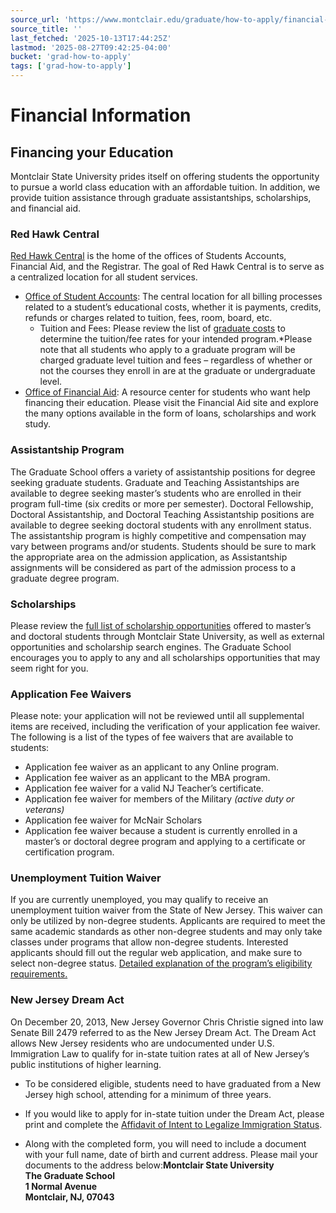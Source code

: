 ```yaml
---
source_url: 'https://www.montclair.edu/graduate/how-to-apply/financial-information/'
source_title: ''
last_fetched: '2025-10-13T17:44:25Z'
lastmod: '2025-08-27T09:42:25-04:00'
bucket: 'grad-how-to-apply'
tags: ['grad-how-to-apply']
---
```


# Financial Information

## Financing your Education

Montclair State University prides itself on offering students the opportunity to pursue a world class education with an affordable tuition. In addition, we provide tuition assistance through graduate assistantships, scholarships, and financial aid.

### Red Hawk Central

[Red Hawk Central](https://www.montclair.edu/red-hawk-central/) is the home of the offices of Students Accounts, Financial Aid, and the Registrar. The goal of Red Hawk Central is to serve as a centralized location for all student services.

* [Office of Student Accounts](http://www.montclair.edu/student-accounts/): The central location for all billing processes related to a student’s educational costs, whether it is payments, credits, refunds or charges related to tuition, fees, room, board, etc.
  + Tuition and Fees: Please review the list of [graduate costs](https://www.montclair.edu/red-hawk-central/student-accounts/tuition-fees/graduate-costs/) to determine the tuition/fee rates for your intended program.\*Please note that all students who apply to a graduate program will be charged graduate level tuition and fees – regardless of whether or not the courses they enroll in are at the graduate or undergraduate level.
* [Office of Financial Aid](http://www.montclair.edu/financial-aid/): A resource center for students who want help financing their education. Please visit the Financial Aid site and explore the many options available in the form of loans, scholarships and work study.

### Assistantship Program

The Graduate School offers a variety of assistantship positions for degree seeking graduate students. Graduate and Teaching Assistantships are available to degree seeking master’s students who are enrolled in their program full-time (six credits or more per semester). Doctoral Fellowship, Doctoral Assistantship, and Doctoral Teaching Assistantship positions are available to degree seeking doctoral students with any enrollment status. The assistantship program is highly competitive and compensation may vary between programs and/or students. Students should be sure to mark the appropriate area on the admission application, as Assistantship assignments will be considered as part of the admission process to a graduate degree program.

### Scholarships

Please review the [full list of scholarship opportunities](http://www.montclair.edu/graduate/financing-your-education/scholarships/) offered to master’s and doctoral students through Montclair State University, as well as external opportunities and scholarship search engines. The Graduate School encourages you to apply to any and all scholarships opportunities that may seem right for you.

### Application Fee Waivers

Please note: your application will not be reviewed until all supplemental items are received, including the verification of your application fee waiver. The following is a list of the types of fee waivers that are available to students:

* Application fee waiver as an applicant to any Online program.
* Application fee waiver as an applicant to the MBA program.
* Application fee waiver for a valid NJ Teacher’s certificate.
* Application fee waiver for members of the Military *(active duty or veterans)*
* Application fee waiver for McNair Scholars
* Application fee waiver because a student is currently enrolled in a master’s or doctoral degree program and applying to a certificate or certification program.

### Unemployment Tuition Waiver

If you are currently unemployed, you may qualify to receive an unemployment tuition waiver from the State of New Jersey. This waiver can only be utilized by non-degree students. Applicants are required to meet the same academic standards as other non-degree students and may only take classes under programs that allow non-degree students. Interested applicants should fill out the regular web application, and make sure to select non-degree status. [Detailed explanation of the program’s eligibility requirements.](https://www.montclair.edu/center-for-academic-success-and-tutoring/nj-state-dol-training-program)

### New Jersey Dream Act

On December 20, 2013, New Jersey Governor Chris Christie signed into law Senate Bill 2479 referred to as the New Jersey Dream Act. The Dream Act allows New Jersey residents who are undocumented under U.S. Immigration Law to qualify for in-state tuition rates at all of New Jersey’s public institutions of higher learning.

* To be considered eligible, students need to have graduated from a New Jersey high school, attending for a minimum of three years.

* If you would like to apply for in-state tuition under the Dream Act, please print and complete the [Affidavit of Intent to Legalize Immigration Status](https://www.montclair.edu/graduate/wp-content/uploads/sites/58/2018/11/In-state-tuition-affidavit.pdf).

* Along with the completed form, you will need to include a document with your full name, date of birth and current address. Please mail your documents to the address below:**Montclair State University**  
   **The Graduate School**  
   **1 Normal Avenue**  
   **Montclair, NJ, 07043**